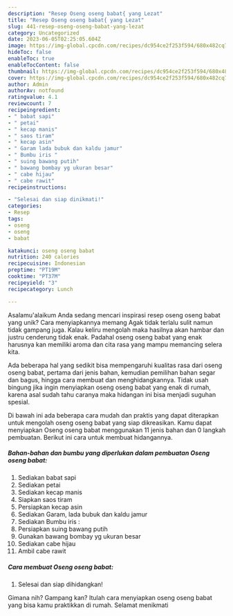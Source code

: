 ```yaml
---
description: "Resep Oseng oseng babat{ yang Lezat"
title: "Resep Oseng oseng babat{ yang Lezat"
slug: 441-resep-oseng-oseng-babat-yang-lezat
category: Uncategorized
date: 2023-06-05T02:25:05.604Z
image: https://img-global.cpcdn.com/recipes/dc954ce2f253f594/680x482cq70/oseng-oseng-babat-foto-resep-utama.jpg
hideToc: false
enableToc: true
enableTocContent: false
thumbnail: https://img-global.cpcdn.com/recipes/dc954ce2f253f594/680x482cq70/oseng-oseng-babat-foto-resep-utama.jpg
cover: https://img-global.cpcdn.com/recipes/dc954ce2f253f594/680x482cq70/oseng-oseng-babat-foto-resep-utama.jpg
author: Admin
authorAv: notfound
ratingvalue: 4.1
reviewcount: 7
recipeingredient:
- " babat sapi"
- " petai"
- " kecap manis"
- " saos tiram"
- " kecap asin"
- " Garam lada bubuk dan kaldu jamur"
- " Bumbu iris "
- " suing bawang putih"
- " bawang bombay yg ukuran besar"
- " cabe hijau"
- " cabe rawit"
recipeinstructions:

- "Selesai dan siap dinikmati!"
categories:
- Resep
tags:
- oseng
- oseng
- babat

katakunci: oseng oseng babat 
nutrition: 240 calories
recipecuisine: Indonesian
preptime: "PT19M"
cooktime: "PT37M"
recipeyield: "3"
recipecategory: Lunch

---
```



Asalamu'alaikum Anda sedang mencari inspirasi resep oseng oseng babat yang unik? Cara menyiapkannya memang Agak tidak terlalu sulit namun tidak gampang juga. Kalau keliru mengolah maka hasilnya akan hambar dan justru cenderung tidak enak. Padahal oseng oseng babat yang enak harusnya kan memiliki aroma dan cita rasa yang mampu memancing selera kita.


Ada beberapa hal yang sedikit bisa mempengaruhi kualitas rasa dari oseng oseng babat, pertama dari jenis bahan, kemudian pemilihan bahan segar dan bagus, hingga cara membuat dan menghidangkannya. Tidak usah bingung jika ingin menyiapkan oseng oseng babat yang enak di rumah, karena asal sudah tahu caranya maka hidangan ini bisa menjadi suguhan spesial.




Di bawah ini ada beberapa cara mudah dan praktis yang dapat diterapkan untuk mengolah oseng oseng babat yang siap dikreasikan. Kamu dapat menyiapkan Oseng oseng babat menggunakan 11 jenis bahan dan 0 langkah pembuatan. Berikut ini cara untuk membuat hidangannya.

<!--inarticleads1-->

##### Bahan-bahan dan bumbu yang diperlukan dalam pembuatan Oseng oseng babat:

1. Sediakan  babat sapi
1. Sediakan  petai
1. Sediakan  kecap manis
1. Siapkan  saos tiram
1. Persiapkan  kecap asin
1. Sediakan  Garam, lada bubuk dan kaldu jamur
1. Sediakan  Bumbu iris :
1. Persiapkan  suing bawang putih
1. Gunakan  bawang bombay yg ukuran besar
1. Sediakan  cabe hijau
1. Ambil  cabe rawit




<!--inarticleads2-->

##### Cara membuat Oseng oseng babat:


1. Selesai dan siap dihidangkan!



Gimana nih? Gampang kan? Itulah cara menyiapkan oseng oseng babat yang bisa kamu praktikkan di rumah. Selamat menikmati
